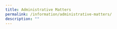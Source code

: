 ```yaml
---
title: Administrative Matters
permalink: /information/administrative-matters/
description: ""
---
```


